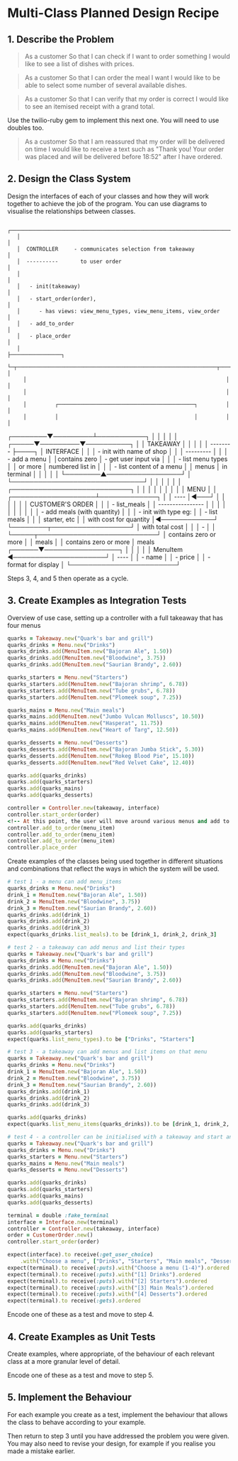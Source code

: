 
# Multi-Class Planned Design Recipe

## 1. Describe the Problem

> As a customer
> So that I can check if I want to order something
> I would like to see a list of dishes with prices.

> As a customer
> So that I can order the meal I want
> I would like to be able to select some number of several available dishes.

> As a customer
> So that I can verify that my order is correct
> I would like to see an itemised receipt with a grand total.

Use the twilio-ruby gem to implement this next one. You will need to use doubles too.

> As a customer
> So that I am reassured that my order will be delivered on time
> I would like to receive a text such as "Thank you! Your order was placed and will be delivered before 18:52" after I have ordered.

## 2. Design the Class System

Design the interfaces of each of your classes and how they will work together
to achieve the job of the program. You can use diagrams to visualise the
relationships between classes.

       ┌─────────────────────────────────────────────────────────────────────┐
       │                                                                     │
       │  CONTROLLER     - communicates selection from takeaway              │
       │  ----------       to user order                                     │
       │                                                                     │
       │   - init(takeaway)                                                  │
       │   - start_order(order),                                             │
       │      - has views: view_menu_types, view_menu_items, view_order      │
       │   - add_to_order                                                    │
       │   - place_order                                                     │
       │                                                                     ├────────────────┐
       └─┬───────────────────────────────────────────────────────────────┬───┘                │
         │                                                               │                    │
         │                                                               │                    │
         │         ┌───────────────────────────────────────────┐         │                    │
         │         │                                           │         │                    │
┌────────▼─────────┴───────────┐                               │         │                    │
│                              │                         ┌─────▼─────────▼──────────┐         │
│ TAKEAWAY                     │                         │                          │         │
│ --------                     ├────┐                    │ INTERFACE                │         │
│   - init with name of shop   │    │                    │ ---------                │         │
│   - add a menu               │    │contains zero       │ - get user input via     │         │
│   - list menu types          │    │  or more           │   numbered list in       │         │
│   - list content of a menu   │    │  menus             │   in terminal            │         │
│                              │    │                    └────────▲─────────────────┘         │
└──────────────────────────────┘    │                             │                           │
                                    │                             │                           │
   ┌───────────────────────────┐    │                             │                           │
   │                           │    │                             │                           │
   │ MENU                      │    │         ┌───────────────────┴─────────────┐             │
   │ ----                      │◄───┘         │                                 │             │
   │                           │              │ CUSTOMER'S ORDER                │             │
   │  - list_meals             │              │ ----------------                │             │
   │                           │              │                                 │             │
   │                           │              │   - add meals (with quantity)   │             │
   │  - init with type eg:     │              │   - list meals                  │             │
   │    starter, etc           │              │     with cost for quantity      │◄────────────┘
   └────────┬──────────────────┘              │     with total cost             │
            │                                 │   -                             │
            │                                 └─────┬───────────────────────────┘
            │ contains zero or more                 │
            │  meals                                │
            │                                  contains zero or more
            │                                   meals
     ┌──────▼─────────────────┐                     │
     │                        │                     │
     │ MenuItem               ◄─────────────────────┘
     │ ----                   │
     │   - name               │
     │   - price              │
     │   - format for display │
     └────────────────────────┘

Steps 3, 4, and 5 then operate as a cycle.

## 3. Create Examples as Integration Tests
Overview of use case, setting up a controller with a full takeaway that has four menus

``` ruby
quarks = Takeaway.new("Quark's bar and grill")
quarks_drinks = Menu.new("Drinks")
quarks_drinks.add(MenuItem.new("Bajoran Ale", 1.50))
quarks_drinks.add(MenuItem.new("Bloodwine", 3.75))
quarks_drinks.add(MenuItem.new("Saurian Brandy", 2.60))

quarks_starters = Menu.new("Starters")
quarks_starters.add(MenuItem.new("Bajoran shrimp", 6.78))
quarks_starters.add(MenuItem.new("Tube grubs", 6.78))
quarks_starters.add(MenuItem.new("Plomeek soup", 7.25))

quarks_mains = Menu.new("Main meals")
quarks_mains.add(MenuItem.new("Jumbo Vulcan Molluscs", 10.50))
quarks_mains.add(MenuItem.new("Hasperat", 11.75))
quarks_mains.add(MenuItem.new("Heart of Targ", 12.50))

quarks_desserts = Menu.new("Desserts")
quarks_desserts.add(MenuItem.new("Bajoran Jumba Stick", 5.30))
quarks_desserts.add(MenuItem.new("Rokeg Blood Pie", 15.10))
quarks_desserts.add(MenuItem.new("Red Velvet Cake", 12.40))

quarks.add(quarks_drinks)
quarks.add(quarks_starters)
quarks.add(quarks_mains)
quarks.add(quarks_desserts)

controller = Controller.new(takeaway, interface)
controller.start_order(order)
<!-- At this point, the user will move around various menus and add to order, view order, place order -->
controller.add_to_order(menu_item)
controller.add_to_order(menu_item)
controller.add_to_order(menu_item)
controller.place_order
```
Create examples of the classes being used together in different situations
and combinations that reflect the ways in which the system will be used.

``` ruby
# test 1 - a menu can add menu_items
quarks_drinks = Menu.new("Drinks")
drink_1 = MenuItem.new("Bajoran Ale", 1.50))
drink_2 = MenuItem.new("Bloodwine", 3.75))
drink_3 = MenuItem.new("Saurian Brandy", 2.60))
quarks_drinks.add(drink_1)
quarks_drinks.add(drink_2)
quarks_drinks.add(drink_3)
expect(quarks_drinks.list_meals).to be [drink_1, drink_2, drink_3]

# test 2 - a takeaway can add menus and list their types
quarks = Takeaway.new("Quark's bar and grill")
quarks_drinks = Menu.new("Drinks")
quarks_drinks.add(MenuItem.new("Bajoran Ale", 1.50))
quarks_drinks.add(MenuItem.new("Bloodwine", 3.75))
quarks_drinks.add(MenuItem.new("Saurian Brandy", 2.60))

quarks_starters = Menu.new("Starters")
quarks_starters.add(MenuItem.new("Bajoran shrimp", 6.78))
quarks_starters.add(MenuItem.new("Tube grubs", 6.78))
quarks_starters.add(MenuItem.new("Plomeek soup", 7.25))

quarks.add(quarks_drinks)
quarks.add(quarks_starters)
expect(quarks.list_menu_types).to be ["Drinks", "Starters"]

# test 3 - a takeaway can add menus and list items on that menu
quarks = Takeaway.new("Quark's bar and grill")
quarks_drinks = Menu.new("Drinks")
drink_1 = MenuItem.new("Bajoran Ale", 1.50))
drink_2 = MenuItem.new("Bloodwine", 3.75))
drink_3 = MenuItem.new("Saurian Brandy", 2.60))
quarks_drinks.add(drink_1)
quarks_drinks.add(drink_2)
quarks_drinks.add(drink_3)

quarks.add(quarks_drinks)
expect(quarks.list_menu_items(quarks_drinks)).to be [drink_1, drink_2, drink_3]

# test 4 - a controller can be initialised with a takeaway and start an order
quarks = Takeaway.new("Quark's bar and grill")
quarks_drinks = Menu.new("Drinks")
quarks_starters = Menu.new("Starters")
quarks_mains = Menu.new("Main meals")
quarks_desserts = Menu.new("Desserts")

quarks.add(quarks_drinks)
quarks.add(quarks_starters)
quarks.add(quarks_mains)
quarks.add(quarks_desserts)

terminal = double :fake_terminal
interface = Interface.new(terminal)
controller = Controller.new(takeaway, interface)
order = CustomerOrder.new()
controller.start_order(order)

expect(interface).to receive(:get_user_choice)
    .with("Choose a menu", ["Drinks", "Starters", "Main meals", "Desserts"]) #.and_return(0)
expect(terminal).to receive(:puts).with("Choose a menu (1-4)").ordered
expect(terminal).to receive(:puts).with("[1] Drinks").ordered
expect(terminal).to receive(:puts).with("[2] Starters").ordered
expect(terminal).to receive(:puts).with("[3] Main Meals").ordered
expect(terminal).to receive(:puts).with("[4] Desserts").ordered
expect(terminal).to receive(:gets).ordered
```

Encode one of these as a test and move to step 4.

## 4. Create Examples as Unit Tests

Create examples, where appropriate, of the behaviour of each relevant class at
a more granular level of detail.

Encode one of these as a test and move to step 5.

## 5. Implement the Behaviour

For each example you create as a test, implement the behaviour that allows the
class to behave according to your example.

Then return to step 3 until you have addressed the problem you were given. You
may also need to revise your design, for example if you realise you made a
mistake earlier.